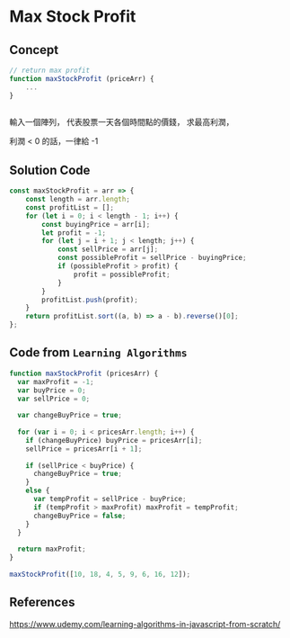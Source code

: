 # Max Stock Profit

## Concept

```javascript
// return max profit
function maxStockProfit (priceArr) {
    ...
}
    
```

輸入一個陣列，
代表股票一天各個時間點的價錢，
求最高利潤，

利潤 <  0 的話，一律給 -1

## Solution Code

```javascript
const maxStockProfit = arr => {
    const length = arr.length;
    const profitList = [];
    for (let i = 0; i < length - 1; i++) {
        const buyingPrice = arr[i];
        let profit = -1;
        for (let j = i + 1; j < length; j++) {
            const sellPrice = arr[j];
            const possibleProfit = sellPrice - buyingPrice;
            if (possibleProfit > profit) {
                profit = possibleProfit;
            }
        }
        profitList.push(profit);
    }
    return profitList.sort((a, b) => a - b).reverse()[0];
};
```

## Code from `Learning Algorithms`

```javascript
function maxStockProfit (pricesArr) {
  var maxProfit = -1;
  var buyPrice = 0;
  var sellPrice = 0;
  
  var changeBuyPrice = true;
  
  for (var i = 0; i < pricesArr.length; i++) {
    if (changeBuyPrice) buyPrice = pricesArr[i];
    sellPrice = pricesArr[i + 1];
    
    if (sellPrice < buyPrice) {
      changeBuyPrice = true;
    }
    else {
      var tempProfit = sellPrice - buyPrice;
      if (tempProfit > maxProfit) maxProfit = tempProfit;
      changeBuyPrice = false;
    }
  }
  
  return maxProfit;
}
 
maxStockProfit([10, 18, 4, 5, 9, 6, 16, 12]);
```



## References

https://www.udemy.com/learning-algorithms-in-javascript-from-scratch/
